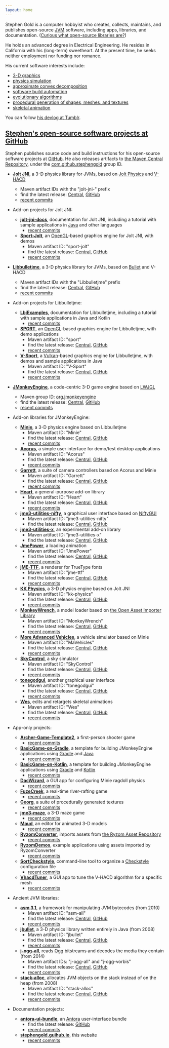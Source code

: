 ```yaml
---
layout: home
---
```


Stephen Gold is a computer hobbyist
who creates, collects, maintains, and publishes open-source
[JVM](https://en.wikipedia.org/wiki/Java_virtual_machine) software,
including apps, libraries, and documentation.
([Curious what open-source libraries are?](./oss.html))

He holds an advanced degree in Electrical Engineering.
He resides in California with his (long-term) sweetheart.
At the present time, he seeks neither employment nor funding nor romance.

His current software interests include:
+ [3-D graphics](https://en.wikipedia.org/wiki/3D_computer_graphics)
+ [physics simulation](https://en.wikipedia.org/wiki/Physics_engine)
+ [approximate convex decomposition](https://parasollab.web.illinois.edu/research/ACD)
+ [software build automation](https://en.wikipedia.org/wiki/Build_automation)
+ [evolutionary algorithms](https://en.wikipedia.org/wiki/Evolutionary_algorithm)
+ [procedural generation of shapes, meshes, and textures](https://en.wikipedia.org/wiki/Procedural_generation)
+ [skeletal animation](https://en.wikipedia.org/wiki/Skeletal_animation)

You can follow [his devlog at Tumblr](https://www.tumblr.com/frog707).

## [Stephen's open-source software projects at GitHub](https://github.com/stephengold?tab=repositories)

Stephen publishes source code and build instructions
for his open-source software projects at [GitHub](https://github.com).
He also releases artifacts to
[the Maven Central Repository](https://www.cloudrepo.io/articles/public-maven-repositories-maven-central-and-more.html#article),
under the
[com.github.stephengold](https://central.sonatype.com/namespace/com.github.stephengold) group ID.

+ **[Jolt JNI](https://stephengold.github.io/jolt-jni-docs)**,
  a 3-D physics library for JVMs,
  based on [Jolt Physics](https://jrouwe.github.io/JoltPhysics)
  and [V-HACD](https://github.com/kmammou/v-hacd)
  + Maven artifact IDs with the "jolt-jni-" prefix
  + find the latest release:
    [Central](https://repo1.maven.org/maven2/com/github/stephengold),
    [GitHub](https://github.com/stephengold/jolt-jni/releases/latest)
  + [recent commits](https://github.com/stephengold/jolt-jni/commits/master)

+ Add-on projects for Jolt JNI:
  + **[jolt-jni-docs](https://github.com/stephengold/jolt-jni-docs)**,
    documentation for Jolt JNI,
    including a tutorial with sample applications
    in [Java](https://en.wikipedia.org/wiki/Java_(programming_language)) and other languages
    + [recent commits](https://github.com/stephengold/jolt-jni-docs/commits/master)
  + **[Sport-Jolt](https://github.com/stephengold/sport-jolt)**,
    an [OpenGL](https://www.khronos.org/opengl/)-based graphics engine for Jolt JNI,
    with demos
    + Maven artifact ID: "sport-jolt"
    + find the latest release:
      [Central](https://repo1.maven.org/maven2/com/github/stephengold/sport-jolt),
      [GitHub](https://github.com/stephengold/sport-jolt/releases/latest)
    + [recent commits](https://github.com/stephengold/sport-jolt/commits/master)

+ **[Libbulletjme](https://stephengold.github.io/Libbulletjme)**,
  a 3-D physics library for JVMs,
  based on [Bullet](https://pybullet.org) and V-HACD
  + Maven artifact IDs with the "Libbulletjme" prefix
  + find the latest release:
    [Central](https://repo1.maven.org/maven2/com/github/stephengold/Libbulletjme-Windows64/),
    [GitHub](https://github.com/stephengold/Libbulletjme/releases/latest)
  + [recent commits](https://github.com/stephengold/Libbulletjme/commits/master)

+ Add-on projects for Libbulletjme:
  + **[LbjExamples](https://github.com/stephengold/LbjExamples)**,
    documentation for Libbulletjme,
    including a tutorial with sample applications in Java and Kotlin
    + [recent commits](https://github.com/stephengold/LbjExamples/commits/master)
  + **[SPORT](https://github.com/stephengold/sport)**,
    an [OpenGL](https://www.khronos.org/opengl/)-based graphics engine for Libbulletjme,
    with demo applications
    + Maven artifact ID: "sport"
    + find the latest release:
      [Central](https://repo1.maven.org/maven2/com/github/stephengold/sport),
      [GitHub](https://github.com/stephengold/sport/releases/latest)
    + [recent commits](https://github.com/stephengold/sport/commits/master)
  + **[V-Sport](https://github.com/stephengold/V-Sport)**,
    a [Vulkan](https://www.vulkan.org/)-based graphics engine for Libbulletjme,
    with demos and sample applications in Java
    + Maven artifact ID: "V-Sport"
    + find the latest release:
      [Central](https://repo1.maven.org/maven2/com/github/stephengold/V-Sport),
      [GitHub](https://github.com/stephengold/V-Sport/releases/latest)
    + [recent commits](https://github.com/stephengold/V-Sport/commits/master)

+ **[JMonkeyEngine](https://jmonkeyengine.org)**,
  a code-centric 3-D game engine based on [LWJGL](https://www.lwjgl.org)
  + Maven group ID: [org.jmonkeyengine](https://central.sonatype.com/namespace/org.jmonkeyengine)
  + find the latest release:
    [Central](https://repo1.maven.org/maven2/org/jmonkeyengine/),
    [GitHub](https://github.com/jmonkeyengine/jmonkeyengine/releases/latest)
  + [recent commits](https://github.com/jmonkeyengine/jmonkeyengine/commits/master)

+ Add-on libraries for JMonkeyEngine:
  + **[Minie](https://stephengold.github.io/Minie)**,
    a 3-D physics engine based on Libbulletjme
    + Maven artifact ID: "Minie"
    + find the latest release:
      [Central](https://repo1.maven.org/maven2/com/github/stephengold/Minie),
      [GitHub](https://github.com/stephengold/Minie/releases/latest)
    + [recent commits](https://github.com/stephengold/Minie/commits/master)
  + **[Acorus](https://stephengold.github.io/Acorus)**,
    a simple user interface for demo/test desktop applications
    + Maven artifact ID: "Acorus"
    + find the latest release:
      [Central](https://repo1.maven.org/maven2/com/github/stephengold/Acorus),
      [GitHub](https://github.com/stephengold/Acorus/releases/latest)
    + [recent commits](https://github.com/stephengold/Acorus/commits/master)
  + **[Garrett](https://github.com/stephengold/Garrett)**,
    a suite of camera controllers based on Acorus and Minie
    + Maven artifact ID: "Garrett"
    + find the latest release:
      [Central](https://repo1.maven.org/maven2/com/github/stephengold/Garrett),
      [GitHub](https://github.com/stephengold/Garrett/releases/latest)
    + [recent commits](https://github.com/stephengold/Garrett/commits/master)
  + **[Heart](https://github.com/stephengold/Heart)**,
    a general-purpose add-on library
    + Maven artifact ID: "Heart"
    + find the latest release:
      [Central](https://repo1.maven.org/maven2/com/github/stephengold/Heart),
      [GitHub](https://github.com/stephengold/Heart/releases/latest)
    + [recent commits](https://github.com/stephengold/Heart/commits/master)
  + **[jme3-utilities-nifty](https://github.com/stephengold/jme3-utilities)**,
    a graphical user interface
    based on [NiftyGUI](https://nifty-gui.github.io/nifty-gui)
    + Maven artifact ID: "jme3-utilities-nifty"
    + find the latest release:
      [Central](https://repo1.maven.org/maven2/com/github/stephengold/jme3-utilities-nifty),
      [GitHub](https://github.com/stephengold/jme3-utilities/releases)
  + **[jme3-utilities-x](https://github.com/stephengold/jme3-utilities)**,
    an experimental add-on library
    + Maven artifact ID: "jme3-utilities-x"
    + find the latest release:
      [Central](https://repo1.maven.org/maven2/com/github/stephengold/jme3-utilities-x),
      [GitHub](https://github.com/stephengold/jme3-utilities/releases)
  + **[JmePower](https://github.com/stephengold/JmePower)**,
    a loading animation
    + Maven artifact ID: "JmePower"
    + find the latest release:
      [Central](https://repo1.maven.org/maven2/com/github/stephengold/JmePower),
      [GitHub](https://github.com/stephengold/JmePower/releases/latest)
    + [recent commits](https://github.com/stephengold/JmePower/commits/master)
  + **[jME-TTF](https://github.com/stephengold/jME-TTF)**,
    a renderer for TrueType fonts
    + Maven artifact ID: "jme-ttf"
    + find the latest release:
      [Central](https://repo1.maven.org/maven2/com/github/stephengold/jme-ttf),
      [GitHub](https://github.com/stephengold/jME-TTF/releases/latest)
    + [recent commits](https://github.com/stephengold/jME-TTF/commits/master)
  + **[KK Physics](https://github.com/stephengold/kk-physics)**,
    a 3-D physics engine based on Jolt JNI
    + Maven artifact ID: "kk-physics"
    + find the latest release:
      [Central](https://repo1.maven.org/maven2/com/github/stephengold/kk-physics/),
      [GitHub](https://github.com/stephengold/kk-physics/releases/latest)
    + [recent commits](https://github.com/stephengold/kk-physics/commits/master)
  + **[MonkeyWrench](https://github.com/stephengold/MonkeyWrench)**,
    a model loader based on [the Open Asset Importer Library](https://www.assimp.org/)
    + Maven artifact ID: "MonkeyWrench"
    + find the latest release:
      [Central](https://repo1.maven.org/maven2/com/github/stephengold/MonkeyWrench),
      [GitHub](https://github.com/stephengold/MonkeyWrench/releases)
    + [recent commits](https://github.com/stephengold/MonkeyWrench/commits/master)
  + **[More Advanced Vehicles](https://github.com/stephengold/jme-vehicles)**,
    a vehicle simulator based on Minie
    + Maven artifact ID: "MaVehicles"
    + find the latest release:
      [Central](https://repo1.maven.org/maven2/com/github/stephengold/MaVehicles),
      [GitHub](https://github.com/stephengold/jme-vehicles/releases)
    + [recent commits](https://github.com/stephengold/jme-vehicles/commits/master)
  + **[SkyControl](https://github.com/stephengold/SkyControl)**,
    a sky simulator
    + Maven artifact ID: "SkyControl"
    + find the latest release:
      [Central](https://repo1.maven.org/maven2/com/github/stephengold/SkyControl),
      [GitHub](https://github.com/stephengold/SkyControl/releases/latest)
    + [recent commits](https://github.com/stephengold/SkyControl/commits/master)
  + **[tonegodgui](https://github.com/stephengold/tonegodgui)**,
    another graphical user interface
    + Maven artifact ID: "tonegodgui"
    + find the latest release:
      [Central](https://repo1.maven.org/maven2/com/github/stephengold/tonegodgui),
      [GitHub](https://github.com/stephengold/tonegodgui/releases/latest)
    + [recent commits](https://github.com/stephengold/tonegodgui/commits/master)
  + **[Wes](https://github.com/stephengold/Wes)**,
    edits and retargets skeletal animations
    + Maven artifact ID: "Wes"
    + find the latest release:
      [Central](https://repo1.maven.org/maven2/com/github/stephengold/Wes),
      [GitHub](https://github.com/stephengold/Wes/releases/latest)
    + [recent commits](https://github.com/stephengold/Wes/commits/master)

+ App-only projects:
  + **[Archer-Game-Template2](https://github.com/capdevon/Archer-Game-Template2)**,
    a first-person shooter game
    + [recent commits](https://github.com/capdevon/Archer-Game-Template2/commits/main)
  + **[BasicGame-on-Gradle](https://github.com/stephengold/BasicGame-on-Gradle)**,
    a template for building JMonkeyEngine applications
    using [Gradle](https://gradle.org) and [Java](https://en.wikipedia.org/wiki/Java_(programming_language))
    + [recent commits](https://github.com/stephengold/BasicGame-on-Gradle/commits/master)
  + **[BasicGame-on-Kotlin](https://github.com/stephengold/BasicGame-on-Kotlin)**,
    a template for building JMonkeyEngine applications
    using [Gradle](https://gradle.org) and [Kotlin](https://en.wikipedia.org/wiki/Kotlin_(programming_language))
    + [recent commits](https://github.com/stephengold/BasicGame-on-Kotlin/commits/master)
  + **[DacWizard](https://github.com/stephengold/DacWizard)**,
    a GUI app for configuring Minie ragdoll physics
    + [recent commits](https://github.com/stephengold/DacWizard/commits/master)
  + **[FuzeCreek](https://github.com/stephengold/FuzeCreek)**,
    a real-time river-rafting game
    + [recent commits](https://github.com/stephengold/FuzeCreek/commits/master)
  + **[Georg](https://github.com/stephengold/Georg)**,
    a suite of procedurally generated textures
    + [recent commits](https://github.com/stephengold/Georg/commits/master)
  + **[jme3-maze](https://github.com/stephengold/jme3-maze)**, a 3-D maze game
    + [recent commits](https://github.com/stephengold/jme3-maze/commits/master)
  + **[Maud](https://github.com/stephengold/Maud)**,
    an editor for animated 3-D models
    + [recent commits](https://github.com/stephengold/Maud/commits/master)
  + **[RyzomConverter](https://github.com/stephengold/RyzomConverter)**,
    imports assets from
    [the Ryzom Asset Repository](https://bitbucket.org/ccxvii/ryzom-assets)
    + [recent commits](https://github.com/stephengold/RyzomConverter/commits/master)
  + **[RyzomDemos](https://github.com/stephengold/RyzomDemos)**,
    example applications using assets imported by RyzomConverter
    + [recent commits](https://github.com/stephengold/RyzomDemos/commits/master)
  + **[SortCheckstyle](https://github.com/stephengold/SortCheckstyle)**,
    command-line tool to organize a [Checkstyle](https://checkstyle.org/) configuration file
    + [recent commits](https://github.com/stephengold/SortCheckstyle/commits/master)
  + **[VhacdTuner](https://github.com/stephengold/VhacdTuner)**,
    a GUI app to tune the V-HACD algorithm for a specific mesh
    + [recent commits](https://github.com/stephengold/VhacdTuner/commits/master)

+ Ancient JVM libraries:
  + **[asm 3.1](https://github.com/stephengold/asm)**,
    a framework for manipulating JVM bytecodes (from 2010)
    + Maven artifact ID: "asm-all"
    + find the latest release:
      [Central](https://repo1.maven.org/maven2/com/github/stephengold/asm-all),
      [GitHub](https://github.com/stephengold/asm/releases/latest)
    + [recent commits](https://github.com/stephengold/asm/commits/master)
  + **[jbullet](https://github.com/stephengold/jbullet)**,
    a 3-D physics library written entirely in Java (from 2008)
    + Maven artifact ID: "jbullet"
    + find the latest release:
      [Central](https://repo1.maven.org/maven2/com/github/stephengold/jbullet),
      [GitHub](https://github.com/stephengold/jbullet/releases/latest)
    + [recent commits](https://github.com/stephengold/jbullet/commits/master)
  + **[j-ogg-all](https://github.com/stephengold/j-ogg-all)**,
    reads [Ogg](https://www.xiph.org/ogg/) bitstreams and decodes the media they contain (from 2014)
    + Maven artifact IDs: "j-ogg-all" and "j-ogg-vorbis"
    + find the latest release:
      [Central](https://repo1.maven.org/maven2/com/github/stephengold),
      [GitHub](https://github.com/stephengold/j-ogg-all/releases/latest)
    + [recent commits](https://github.com/stephengold/j-ogg-all/commits/master)
  + **[stack-alloc](https://github.com/stephengold/stack-alloc)**,
    allocates JVM objects on the stack instead of on the heap (from 2008)
    + Maven artifact ID: "stack-alloc"
    + find the latest release:
      [Central](https://repo1.maven.org/maven2/com/github/stephengold/stack-alloc),
      [GitHub](https://github.com/stephengold/stack-alloc/releases/latest)
    + [recent commits](https://github.com/stephengold/stack-alloc/commits/master)

+ Documentation projects:
  + **[antora-ui-bundle](https://github.com/stephengold/antora-ui-bundle)**,
    an [Antora](https://antora.org/) user-interface bundle
      + find the latest release:
        [GitHub](https://github.com/stephengold/antora-ui-bundle/releases/latest)
      + [recent commits](https://github.com/stephengold/antora-ui-bundle/commits/master)
  + **[stephengold.guihub.io](https://github.com/stephengold/stephengold.github.io)**,
    this website
    + [recent commits](https://github.com/stephengold/stephengold.github.io/commits/master)
